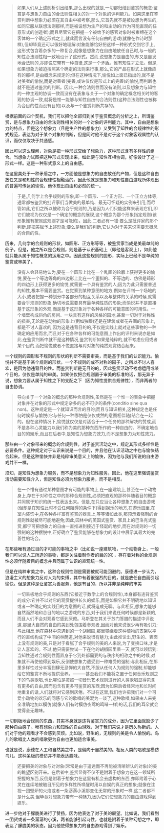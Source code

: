 <blockquote>如果人们从上述剖析引出结果,那么出现的就是,一切都归结到鉴赏的概念:鉴赏是与想象力自由的合法则性相关的对一个对象的评判能力。如果这里在鉴赏判断中想象力必须在其自由中被考察,那么,它首先就不是被设想为再生的,如同它服从联想法则那样,而是被设想为生产的和主动的(作为可能直观的任意形式的创造者);而且尽管它在把握一个被给予的感官对象时被束缚在这个客体的一个确定形式之上,就此而言没有任何自由的游戏(就像在作诗时那样),但却毕竟还可以很好地理解:对象能够恰好把这样一种形式交到它手上,这形式包含着杂多的一种复合,就像是想象力在自由地放任自己时,与一般的知性合法则性相一致地设计了这形式。然而,说想象力是自由的,却又是自发地合法则的,亦即说它带有一种自律,这是一个矛盾。惟有知性才立法。但是,如果想象力被迫按照某个确定的法则来行事,那么,它的产品在形式上就像应有的那样,是由概念来规定的;但在这种情况下,愉悦如上面已指出的,就不是对美者的愉悦,而是对善者(完善,或许仅仅是形式上的完善)的愉悦,而判断也就不是通过鉴赏的判断。因此,一种合法则性而没有法则,以及想象力与知性的一种主观的协调一致而没有在表象与关于一个对象的确定概念相关时的客观的协调一致,就将是惟一能够与知性自由的合法则性(这种合法则性也被称为合目的性而没有目的)以及与一个鉴赏判断共存的。</blockquote><p>根据前面的四个契机，我们可以把他全部归到关于鉴赏概念的分析之上，所谓鉴赏，是与想象力自由的合法则性相关的对一个对象的评判能力。其中，自由是想象力的特点，但是这个想象力（且是生产性的想象力）又受到了知性的合规律性的形式规范，表达为对于某个对象的判断，但是同时他不是对于这个对象客观属性的认识，而仅仅取决于共通感。</p><p>因此可以这么理解，对象是把一种形式交给了想象力，这种形式含有多样性的组合。当想象力试图把这种形式实现出来，如此便与知性互相协调，好像设计了这一形式一样。这是一种形式意义上的自由感。</p><p>在这里美处于一种矛盾之中，一方面他是想象力的自由放任的产物，但是这种自由放任又是和知性的合规律性相融洽的。因此他就是想象力和知性自由游戏所体现出的普遍可传达的愉悦，他体现出自由和必然的统一。</p><blockquote>于是,几何学上合乎规则的形象,即一个圆形、一个正方形、一个正立方体等,通常都被鉴赏的批评家们当做美的最单纯、最无可怀疑的实例来引用;而尽管如此,它们之所以被称为合乎规则的,乃是因为人们只能这样来表现它们,即它们被视为仅仅是一个确定的概念的展现,这个概念为那个形象指定规则(该形象惟有按照这规则才是可能的)。因此,二者必有一错:要么是批评家的那个判断,即把美赋予上述形象;要么是我们的判断,它认为对于美来说需要无概念的合目的性。</blockquote><p>历来，几何学的合规则的形状，如圆形、正方形等等，被鉴赏家当成是美最单纯的例子。但是，他之所以是合规则，则是基于认识基础上（即他是客观上），如此他就只能从属于知性概念的运用之中。因此这些规则的圆形，实际上已经不是单纯的鉴赏或审美了。</p><blockquote>没有人会轻易地认为,要在一个圆形上比在一个乱画的轮廓上获得更多的愉悦,要在一个等边等角的四边形上比在一个歪斜的、不等边的、仿佛是畸形的四边形上获得更多的愉悦,就需要一个具有鉴赏的人;因为为此只需要普通的知性,根本不需要鉴赏。在觉察到某种意图的地方,例如在评判一个场地的大小,或者把握一种划分中各部分的相互关系以及与整体的关系的时候,就需要合乎规则的形象,确切地说需要具有最单纯性质的形象;而愉悦并不是直接基于这形象的外观,而是基于这形象对于各种各样的可能意图的可用性。一个墙壁构成斜角的房间、一块具有这样的风格的园地,甚至一切对于对称性的损害,无论是在动物的形象上(例如独眼)还是在建筑或者花卉画的形象上,都是不讨人喜欢的,因为这是违背目的的,不仅是实践上就对这些事物的一种确定的应用而言,而且对于在各种各样的可能意图上作出的评判来说亦是如此;在鉴赏判断中就不是这种情况,鉴赏判断如果是纯粹的,就不考虑应用或者某个目的,而把愉悦或者不悦直接与对对象的纯然观赏结合起来。</blockquote><p>一个规则的圆形和不规则的形状的判断不需要审美，而是基于我们的认识能力。愉悦并不是基于某个规则的形状。一个不规则的或不对称的园子，之所以不讨人喜欢，是因为他违背目的性。而鉴赏判断是无目的的，因此鉴赏活动不考虑运用或某个目的，仅仅是单纯的审美。如果仅仅把合规则置于审美的标准的话，那无异于说，想象力要从属于知性之下的支配之下（因为知性提供合规律性），而非两者的自由协调。</p><blockquote>导向关于一个对象的概念的那种合规则性,虽然是在一个惟一的表象中把握对象并在对象的形式中规定杂多的必不可少的条件(conditio sine qua non)。这种规定是一个就知识而言的目的;而且与知识相关,这种规定也是任何时候都与愉悦(它与任何一种哪怕是仅仅或然的意图相伴随)结合在一起的。但在这种情况下,愉悦就仅仅是对适合于一个任务的那种解决的赞成,而不是各种心灵能力以我们称为美的那种东西所作的一种自由的、不确定地合目的的娱乐,而且在后者中,是知性为想象力效力,而不是想象力为知性效力。</blockquote><p>那些由一个对象带来的概念的合规则性，对于鉴赏活动之中，规定其形式多样性是必要条件。这种规定对于认识来说是一个目的，并且他在认识活动之中也与愉快结合起来。但是这种愉快并非是纯粹审美意义上的愉快，因为他与我们所说的自由游戏并不一样。</p><p>须知，是知性为想象力服务，而不是想象力为知性服务。因此，他在这里强调鉴赏活动需要知性介入，但是知性必须为想象力服务，而不是相反。</p><blockquote>在一个惟有通过某种意图才有可能的事物上,在一座建筑上,甚至在一个动物身上,存在于对称性之中的那种合规则性,必须把直观的那种伴随着目的概念并同属于知识的统一性表达出来。但是,在只应当让各种想象力的自由游戏(但却是在知性此时不受任何阻碍的条件下)得到娱乐的地方,在游乐园里,在室内装饰中,在各种各样富有鉴赏的器具上,等等诸如此类,那预示着强制的合规则性就被尽可能地避免;因此,园林中的英国式鉴赏、家具上的巴洛克式鉴赏,都宁可把想象力的自由一直推进到接近于怪诞的地步,而在对规则的一切强制的这种摆脱中,正好确立了鉴赏能够在想象力的设计中展示其最大的完善性的场合。</blockquote><p>在那些唯有通过目的才可能的事物之中（比如说一座建筑物，一个动物身上，一般我们可以说人工所造的事物，都是关注着制作者的目的的），存在着对称的合规则性必须伴随着目的概念并且同属于认识的直观统一性。</p><p>但是在纯粹审美之中，这种合规则性则是需要被就可能回避的。康德进一步认为，浪漫主义的想象力反对人为的束缚，其中有着很强烈的目的，就是放任自由而引起愉快。但是这种是让鉴赏为善服务，他是有目的，所以并非是纯粹的审美</p><blockquote>一切呆板地合乎规则的东西(它接近于数学上的合规则性),本身都有违背鉴赏的成分:它并不以对它的观赏提供长久的娱乐,而是如果它并不明确地以知识或者一种确定的实践目的为意图的话,就将造成无聊。与此相反,想象力能够自然而然地和合目的地以之游戏的东西,对于我们来说任何时候都是新颖的,而且人们不会对观看它感到厌倦。马斯登在其关于苏门答腊的描述中评说道,那里大自然的自由的美到处包围着参观者,因而对他来说很少再有吸引力;与此相反,他在森林中央遇到的一个胡椒园,那里攀绕着这种植物的支架以平行的直线构成了中间的林荫道,对他来说很有魅力;由此推论出,野生的、表面上没有规则的美,只是对于看腻了合乎规则的美的人来说,为了变换口味,才是让人喜欢的。不过,他只需要尝试一下在他的胡椒园里呆一天,就可以领悟到:当知性通过合规则性而置身于它到处都需要的与秩序的相称之中的时候,对象就不再使他得到娱乐,反倒使想象力遭受到一种难受的强制;与此相反,在那里多样性过分丰富到肆无忌惮的大自然,不服从任何人为规则的强制,却能够给它的鉴赏不断地提供营养。———甚至我们不能将之置于任何音乐规则之下的鸟类歌唱,也比哪怕是按照一切音乐艺术规则进行的人类歌唱显得包含有更多的自由,因而包含有更多可鉴赏的东西;因为如果后者经常地和长时间地重复的话,人们就将对它感到厌倦。不过在这里,我们也许把我们对一个可爱小动物的欢乐的同感与它的歌唱的美混为一谈了,这种歌唱,如果由人来完全准确地加以模仿(就像人们有时模仿夜莺的鸣啭一样)的话,我们的耳朵就会觉得全无趣味。</blockquote><p>一切刻板地合规则的东西，其实本身就是违背鉴赏力的成分，因为它里面就缺少了那种自由感了。唯有想象力和知性的自由游戏，对于我们来说才是历久弥新的。人们对于他的观看才不会感到厌烦。比如说，野生的，无规则的美是令人愉悦的。鸟儿的歌唱比人类的唱歌更为自由也更加适合审美。</p><p>也就是说，康德在人工和自然美之中，是偏向于自然美的。相反人类的唱歌是模仿鸟儿，这种呆板的模仿并不能表达趣味。</p><blockquote>还要把美的对象与对对象(常常是由于遥远而不再能被清晰辨认的对象)的美的眺望区别开来。在后者中,鉴赏显得不仅不是附着于想象力在这一领域所把握的东西,反倒是附着于想象力在这里有机会去虚构的东西,亦即附着于心灵在连续地被触目所见的多样性所唤醒时用以自娱的真正的想象;就像在注视一团壁炉的火焰或者一条潺潺小溪那变化无常的形象时一样,这二者都不是什么美,但毕竟对想象力带有一种魅力,因为它们使想象力的自由游戏得到娱乐。</blockquote><p>进一步他对于朦胧美进行了赞扬，因为他表达了对于美的展望。比如说，我们看到一团货或者一条潺潺的小溪，两者能够引起诗性，也就是附着于某种幻想之中，即表达了朦胧美的状态。因为他使得想象力的自由游戏得到了娱乐。</p><p></p>